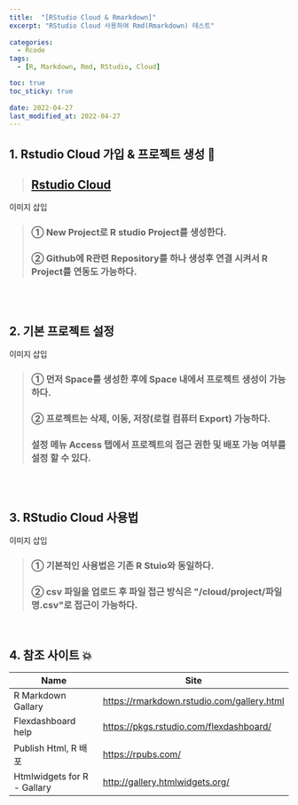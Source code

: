 ```yaml
---
title:  "[RStudio Cloud & Rmarkdown]" 
excerpt: "RStudio Cloud 사용하여 Rmd(Rmarkdown) 테스트"
 
categories:
  - Rcode
tags:
  - [R, Markdown, Rmd, RStudio, Cloud]

toc: true
toc_sticky: true
 
date: 2022-04-27
last_modified_at: 2022-04-27
---
```


## 1. Rstudio Cloud 가입 & 프로젝트 생성 💫

> ## [Rstudio Cloud](https://rstudio.cloud/)

이미지 삽입
<br>

> ### ① New Project로 R studio Project를 생성한다.
> ### ② Github에 R관련 Repository를 하나 생성후 연결 시켜서 R Project를 연동도 가능하다.


<br>
<br>

## 2. 기본 프로젝트 설정

이미지 삽입
<br>

> ### ① 먼저 Space를 생성한 후에 Space 내에서 프로젝트 생성이 가능하다.
> ### ② 프로젝트는 삭제, 이동, 저장(로컬 컴퓨터 Export) 가능하다.
> ###   설정 메뉴 Access 탭에서 프로젝트의 접근 권한 및 배포 가능 여부를 설정 할 수 있다.

<br>
<br>

## 3. RStudio Cloud 사용법

이미지 삽입
<br>

> ### ① 기본적인 사용법은 기존 R Stuio와 동일하다.
> ### ② csv 파일을 업로드 후 파일 접근 방식은 "/cloud/project/파일명.csv"로 접근이 가능하다.

<br>

## 4. 참조 사이트 💥


| Name | Site |
| ------ | ------ |
| R Markdown Gallary | https://rmarkdown.rstudio.com/gallery.html |
| Flexdashboard help | https://pkgs.rstudio.com/flexdashboard/ |
| Publish Html, R 배포 | https://rpubs.com/ |
| Htmlwidgets for R - Gallary | http://gallery.htmlwidgets.org/ |


<br>

